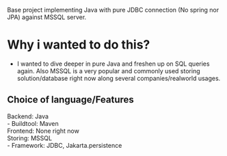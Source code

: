 Base project implementing Java with pure JDBC connection (No spring nor JPA) against MSSQL server.

# Why i wanted to do this?
- I wanted to dive deeper in pure Java and freshen up on SQL queries again. Also MSSQL is a very popular and commonly used storing solution/database right now along several companies/realworld usages.

## Choice of language/Features
Backend: Java  
    - Buildtool: Maven  
Frontend: None right now  
Storing: MSSQL  
    - Framework: JDBC, Jakarta.persistence  
